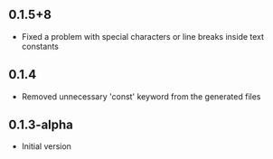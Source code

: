 ## 0.1.5+8

- Fixed a problem with special characters or line breaks inside text constants

## 0.1.4

- Removed unnecessary 'const' keyword from the generated files

## 0.1.3-alpha

- Initial version

